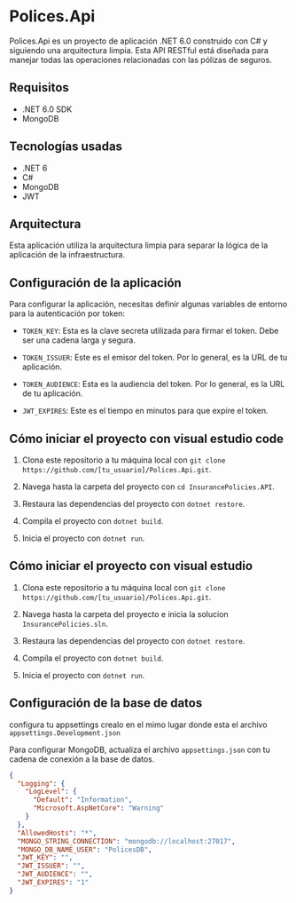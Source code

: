 # Polices.Api

Polices.Api es un proyecto de aplicación .NET 6.0 construido con C# y siguiendo una arquitectura limpia. Esta API RESTful está diseñada para manejar todas las operaciones relacionadas con las pólizas de seguros.

## Requisitos

- .NET 6.0 SDK
- MongoDB

## Tecnologías usadas

- .NET 6
- C#
- MongoDB
- JWT

## Arquitectura

Esta aplicación utiliza la arquitectura limpia para separar la lógica de la aplicación de la infraestructura.

## Configuración de la aplicación

Para configurar la aplicación, necesitas definir algunas variables de entorno para la autenticación por token:

- `TOKEN_KEY`: Esta es la clave secreta utilizada para firmar el token. Debe ser una cadena larga y segura.

- `TOKEN_ISSUER`: Este es el emisor del token. Por lo general, es la URL de tu aplicación.

- `TOKEN_AUDIENCE`: Esta es la audiencia del token. Por lo general, es la URL de tu aplicación.

- `JWT_EXPIRES`: Este es el tiempo en minutos para que expire el token.

## Cómo iniciar el proyecto con visual estudio code

1. Clona este repositorio a tu máquina local con `git clone https://github.com/[tu_usuario]/Polices.Api.git`.

2. Navega hasta la carpeta del proyecto con `cd InsurancePolicies.API`.

3. Restaura las dependencias del proyecto con `dotnet restore`.

4. Compila el proyecto con `dotnet build`.

5. Inicia el proyecto con `dotnet run`.

## Cómo iniciar el proyecto con visual estudio

1. Clona este repositorio a tu máquina local con `git clone https://github.com/[tu_usuario]/Polices.Api.git`.

2. Navega hasta la carpeta del proyecto e inicia la solucion  `InsurancePolicies.sln`.

3. Restaura las dependencias del proyecto con `dotnet restore`.

4. Compila el proyecto con `dotnet build`.

5. Inicia el proyecto con `dotnet run`.


## Configuración de la base de datos

configura tu appsettings crealo en el mimo lugar donde esta el archivo `appsettings.Development.json`

Para configurar MongoDB, actualiza el archivo `appsettings.json` con tu cadena de conexión a la base de datos. 

```json
{
  "Logging": {
    "LogLevel": {
      "Default": "Information",
      "Microsoft.AspNetCore": "Warning"
    }
  },
  "AllowedHosts": "*",  
  "MONGO_STRING_CONNECTION": "mongodb://localhost:27017",
  "MONGO_DB_NAME_USER": "PolicesDB",
  "JWT_KEY": "",
  "JWT_ISSUER": "",
  "JWT_AUDIENCE": "",
  "JWT_EXPIRES": "1"
}
